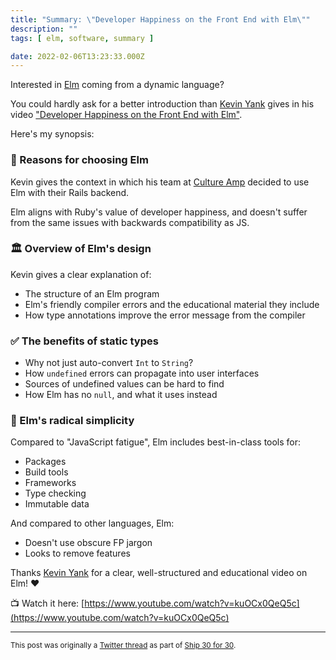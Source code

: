 ```yaml
---
title: "Summary: \"Developer Happiness on the Front End with Elm\""
description: ""
tags: [ elm, software, summary ]

date: 2022-02-06T13:23:33.000Z
---
```


Interested in [Elm](https://twitter.com/elmlang) coming from a dynamic language?

You could hardly ask for a better introduction than [Kevin Yank](https://twitter.com/sentience) gives in his video ["Developer Happiness on the Front End with Elm"](https://www.youtube.com/watch?v=kuOCx0QeQ5c).

Here's my synopsis:

### 🤔 Reasons for choosing Elm

Kevin gives the context in which his team at [Culture Amp](https://twitter.com/CultureAmp) decided to use Elm with their Rails backend.

Elm aligns with Ruby's value of developer happiness, and doesn't suffer from the same issues with backwards compatibility as JS.

### 🏛 Overview of Elm's design

Kevin gives a clear explanation of:

- The structure of an Elm program
- Elm's friendly compiler errors and the educational material they include
- How type annotations improve the error message from the compiler

### ✅ The benefits of static types

- Why not just auto-convert `Int` to `String`?
- How `undefined` errors can propagate into user interfaces
- Sources of undefined values can be hard to find
- How Elm has no `null`, and what it uses instead

### 🌳 Elm's radical simplicity

Compared to "JavaScript fatigue", Elm includes best-in-class tools for:

- Packages
- Build tools
- Frameworks
- Type checking
- Immutable data

And compared to other languages, Elm:

- Doesn't use obscure FP jargon
- Looks to remove features

Thanks [Kevin Yank](https://twitter.com/sentience) for a clear, well-structured and educational video on Elm! ❤️

📺 Watch it here:
[https://www.youtube.com/watch?v=kuOCx0QeQ5c](https://www.youtube.com/watch?v=kuOCx0QeQ5c)

---

<small>This post was originally a [Twitter thread](https://twitter.com/DuncanMalashock/status/1490315225043722241) as part of [Ship 30 for 30](https://www.ship30for30.com/).</small>
